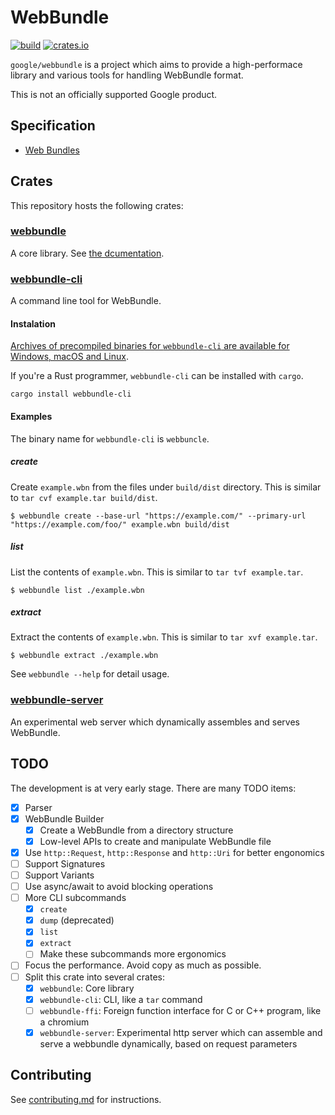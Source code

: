 # WebBundle

[![build](https://github.com/google/webbundle/workflows/build/badge.svg)](https://github.com/google/webbundle/actions)
[![crates.io](https://img.shields.io/crates/v/webbundle.svg)](https://crates.io/crates/webbundle)

`google/webbundle` is a project which aims to provide a high-performace library
and various tools for handling WebBundle format.

This is not an officially supported Google product.

## Specification

- [Web Bundles](https://wicg.github.io/webpackage/draft-yasskin-wpack-bundled-exchanges.html)

## Crates

This repository hosts the following crates:

### [webbundle](https://github.com/google/webbundle/webbundle)

A core library. See [the dcumentation](https://docs.rs/webbundle).

### [webbundle-cli](https://github.com/google/webbundle/webbundle-cli)

A command line tool for WebBundle.

#### Instalation

[Archives of precompiled binaries for `webbundle-cli` are available for Windows, macOS and Linux](https://github.com/google/webbundle/releases).

If you're a Rust programmer, `webbundle-cli` can be installed with `cargo`.

```shell
cargo install webbundle-cli
```

#### Examples

The binary name for `webbundle-cli` is `webbuncle`.

##### create

Create `example.wbn` from the files under `build/dist` directory. This is
similar to `tar cvf example.tar build/dist`.

```
$ webbundle create --base-url "https://example.com/" --primary-url "https://example.com/foo/" example.wbn build/dist
```

##### list

List the contents of `example.wbn`. This is similar to `tar tvf example.tar`.

```
$ webbundle list ./example.wbn
```

##### extract

Extract the contents of `example.wbn`. This is similar to `tar xvf example.tar`.

```
$ webbundle extract ./example.wbn
```

See `webbundle --help` for detail usage.

### [webbundle-server](https://github.com/google/webbundle/webbundle-server)

An experimental web server which dynamically assembles and serves WebBundle.

## TODO

The development is at very early stage. There are many TODO items:

- [x] Parser
- [x] WebBundle Builder
  - [x] Create a WebBundle from a directory structure
  - [x] Low-level APIs to create and manipulate WebBundle file
- [x] Use `http::Request`, `http::Response` and `http::Uri` for better
      engonomics
- [ ] Support Signatures
- [ ] Support Variants
- [ ] Use async/await to avoid blocking operations
- [ ] More CLI subcommands
  - [x] `create`
  - [x] `dump` (deprecated)
  - [x] `list`
  - [x] `extract`
  - [ ] Make these subcommands more ergonomics
- [ ] Focus the performance. Avoid copy as much as possible.
- [ ] Split this crate into several crates:
  - [x] `webbundle`: Core library
  - [x] `webbundle-cli`: CLI, like a `tar` command
  - [ ] `webbundle-ffi`: Foreign function interface for C or C++ program, like a
        chromium
  - [x] `webbundle-server`: Experimental http server which can assemble and
        serve a webbundle dynamically, based on request parameters

## Contributing

See [contributing.md](contributing.md) for instructions.
